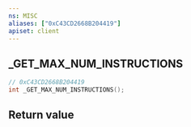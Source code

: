 ```yaml
---
ns: MISC
aliases: ["0xC43CD2668B204419"]
apiset: client
---
```

## _GET_MAX_NUM_INSTRUCTIONS

```c
// 0xC43CD2668B204419
int _GET_MAX_NUM_INSTRUCTIONS();
```



## Return value

